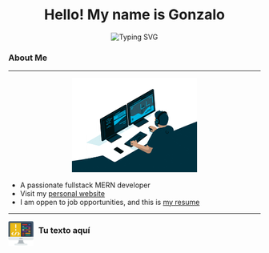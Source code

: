 <h1 align="center">
  Hello! My name is Gonzalo
</h1>

<p align='center'>
  <img src="https://readme-typing-svg.herokuapp.com?font=Fira+Code&pause=1000&random=false&width=435&lines=Welcome+to+my+github+profile!;Fullstack+MERN+developer;Computer+Engineering+student" alt="Typing SVG">
</p>

### About Me

------------

<div align="center">
  <img src="./image/programmer.gif" alt="Descripción del GIF" style="margin-left: auto; margin-right: auto; width: 250px;">
</div>

- A passionate fullstack MERN developer
- Visit my [personal website](https://personal-web-two-eta.vercel.app/)
- I am oppen to job opportunities, and this is [my resume](https://drive.google.com/file/d/1886-T-SVw5JwlD2ulGFNVs4M5iAB6akz/view?usp=sharing)

------------

<p>
  <img src="./image/coding.png" alt="Descripción de la imagen" width="50" style="float: left; margin-right: 10px;">
  <h3>Tu texto aquí</h3>
</p>


<!--
**gonzavh17/gonzavh17** is a ✨ _special_ ✨ repository because its `README.md` (this file) appears on your GitHub profile.

Here are some ideas to get you started:

- 🔭 I’m currently working on ...
- 🌱 I’m currently learning ...
- 👯 I’m looking to collaborate on ...
- 🤔 I’m looking for help with ...
- 💬 Ask me about ...
- 📫 How to reach me: ...
- 😄 Pronouns: ...
- ⚡ Fun fact: ...
-->
